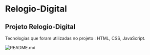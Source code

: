 # Relogio-Digital

## Projeto Relogio-Digital

 Tecnologias que foram utilizadas no projeto : HTML, CSS, JavaScript.

![README.md](https://github.com/MatheusdeSouzaSilva70/Relogio-Digital/blob/main/assets/img/Rel%C3%B3gio%20Digital.png)
